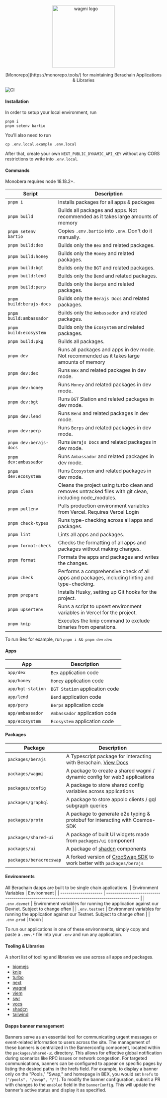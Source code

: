 <br>

<p align="center">
  <a href="https://wagmi.sh">
    <picture>
      <source media="(prefers-color-scheme: dark)" srcset="https://res.cloudinary.com/duv0g402y/image/upload/v1713381289/monobera_color_alt_fgny7b.svg">
      <img alt="wagmi logo" src="https://res.cloudinary.com/duv0g402y/image/upload/v1713381289/monobera_color_alt2_ppo8o6.svg" width="auto" height="200">
    </picture>
  </a>
</p>
<p align="center">
    [Monorepo](https://monorepo.tools/) for maintaining Berachain Applications & Libraries
<p>

![CI](https://github.com/berachain/monobera/actions/workflows/quality.yml/badge.svg?branch=v2)

#### Installation

In order to setup your local environment, run

```
pnpm i
pnpm setenv bartio
```

You'll also need to run

```
cp .env.local.example .env.local
```

After that, create your own `NEXT_PUBLIC_DYNAMIC_API_KEY` without any CORS restrictions to write into `.env.local`.

#### Commands

Monobera requires node 18.18.2+.

| Script                   | Description                                                                                              |
| ------------------------ | -------------------------------------------------------------------------------------------------------- |
| `pnpm i`                 | Installs packages for all apps & packages                                                                |
| `pnpm build`             | Builds all packages and apps. Not recommended as it takes large amounts of memory                        |
| `pnpm setenv bartio`             | Copies `.env.bartio` into `.env`. Don't do it manually.                        |
| `pnpm build:dex`         | Builds only the `Bex` and related packages.                                                              |
| `pnpm build:honey`       | Builds only the `Honey` and related packages.                                                            |
| `pnpm build:bgt`         | Builds only the `BGT` and related packages.                                                              |
| `pnpm build:lend`        | Builds only the `Bend` and related packages.                                                             |
| `pnpm build:perp`        | Builds only the `Berps` and related packages.                                                            |
| `pnpm build:berajs-docs` | Builds only the `Berajs Docs` and related packages.                                                      |
| `pnpm build:ambassador`  | Builds only the `Ambassador` and related packages.                                                       |
| `pnpm build:ecosystem`   | Builds only the `Ecosystem` and related packages.                                                        |
| `pnpm build:pkg`         | Builds all packages.                                                                                     |
| `pnpm dev`               | Runs all packages and apps in dev mode. Not recommended as it takes large amounts of memory              |
| `pnpm dev:dex`           | Runs `Bex` and related packages in dev mode.                                                             |
| `pnpm dev:honey`         | Runs `Honey` and related packages in dev mode.                                                           |
| `pnpm dev:bgt`           | Runs `BGT` Station and related packages in dev mode.                                                     |
| `pnpm dev:lend`          | Runs `Bend` and related packages in dev mode.                                                            |
| `pnpm dev:perp`          | Runs `Berps` and related packages in dev mode.                                                           |
| `pnpm dev:berajs-docs`   | Runs `Berajs Docs` and related packages in dev mode.                                                     |
| `pnpm dev:ambassador`    | Runs `Ambassador` and related packages in dev mode.                                                      |
| `pnpm dev:ecosystem`     | Runs `Ecosystem` and related packages in dev mode.                                                       |
| `pnpm clean`             | Cleans the project using turbo clean and removes untracked files with git clean, including node_modules. |
| `pnpm pullenv`           | Pulls production environment variables from Vercel. Requires Vercel Login                                |
| `pnpm check-types`       | Runs type-checking across all apps and packages.                                                         |
| `pnpm lint`              | Lints all apps and packages.                                                                             |
| `pnpm format:check`      | Checks the formatting of all apps and packages without making changes.                                   |
| `pnpm format`            | Formats the apps and packages and writes the changes.                                                    |
| `pnpm check`             | Performs a comprehensive check of all apps and packages, including linting and type-checking.            |
| `pnpm prepare`           | Installs Husky, setting up Git hooks for the project.                                                    |
| `pnpm upsertenv`         | Runs a script to upsert environment variables in Vercel for the project.                                 |
| `pnpm knip`              | Executes the knip command to exclude binaries from operations.                                           |

To run Bex for example, run `pnpm i && pnpm dev:dex`

#### Apps

| App                  | Description                                    |
| -------------------- | ---------------------------------------------- |
| `app/dex`            | `Bex` application code                         |
| `app/honey`          | `Honey` application code                       |
| `app/bgt-station`    | `BGT Station` application code                 |
| `app/lend`           | `Bend` application code                        |
| `app/perp`           | `Berps` application code                       |
| `app/ambassador`     | `Ambassador` application code                  |
| `app/ecosystem`      | `Ecosystem` application code                   |

#### Packages

| Package                 | Description                                                                                               |
| ----------------------- | --------------------------------------------------------------------------------------------------------- |
| `packages/berajs`       | A Typescript package for interacting with Berachain. [View Docs](https://berajsdocs.vercel.app/)          |
| `packages/wagmi`        | A package to create a shared wagmi / dynamic config for web3 applications                                 |
| `packages/config`       | A package to store shared config variables across applications                                            |
| `packages/graphql`      | A package to store appolo clients / gql subgraph queries                                                  |
| `packages/proto`        | A package to generate e2e typing & protobuf for interacting with Cosmos-SDK                               |
| `packages/shared-ui`    | A package of built UI widgets made from `packages/ui` component                                           |
| `packages/ui`           | A package of [shadcn](https://ui.shadcn.com/) components                                                  |
| `packages/beracrocswap` | A forked version of [CrocSwap SDK](https://github.com/CrocSwap/sdk) to work better with `packages/berajs` |

#### Environments

All Berachain dapps are built to be single chain applications.
| Environment Variables | Environment |
| --------------------- | ---------------------------------------------------------------------------------------------- |
| `.env.devnet` | Environment variables for running the application against our Devnet. Subject to change often |
| `.env.testnet` | Environment variables for running the application against our Testnet. Subject to change often |
| `.env.prod` | thoon |

To run our applications in one of these environments, simply copy and paste a `.env.*` file into your `.env` and run any application.

#### Tooling & Libraries

A short list of tooling and libraries we use across all apps and packages.

- [biomejs](https://biomejs.dev/)
- [knip](https://knip.dev/)
- [turbo](https://turbo.build/)
- [next](https://nextjs.org/)
- [wagmi](https://wagmi.sh/)
- [viem](https://viem.sh/)
- [swr](https://swr.vercel.app/)
- [vocs](https://vocs.dev/)
- [shadcn](https://ui.shadcn.com/)
- [tailwind](https://tailwindcss.com/)

#### Dapps banner management

Banners serve as an essential tool for communicating urgent messages or event-related information to users across the site. The management of these banners is centralized in the Bannerconfig component, located within the `packages/shared-ui` directory. This allows for effective global notification during scenarios like RPC issues or network congestion.
For targeted communications, banners can be configured to appear on specific pages by listing the desired paths in the hrefs field. For example, to display a banner only on the "Pools," "Swap," and homepage in BEX, you would set `hrefs` to `["/pools", "/swap", "/"]`.
To modify the banner configuration, submit a PR with changes to the `enabled` field in the `bannerConfig`. This will update the banner's active status and display it as specified.
